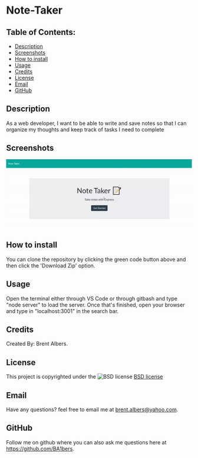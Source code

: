 # Note-Taker
  ## Table of Contents:
  * [Description](#description)
  * [Screenshots](#screenshots)
  * [How to install](#installation)
  * [Usage](#usage)
  * [Credits](#credits)
  * [License](#license)
  * [Email](#email)
  * [GitHub](#github)

## Description 
As a web developer, I want to be able to write and save notes so that I can organize my thoughts and keep track of tasks I need to complete

## Screenshots
![NoteTakerGif](/NoteTaker.gif)

## How to install 
You can clone the repository by clicking the green code button above and then click the 'Download Zip' option. 

## Usage 
Open the terminal either through VS Code or through gitbash and type "node server" to load the server. Once that's finished, open your browser and type in "localhost:3001" in the search bar.
 
## Credits 
Created By: Brent Albers.

## License
This project is copyrighted under the 
![BSD license](https://img.shields.io/badge/License-BSD%203--Clause-blue.svg)
[BSD license](https://opensource.org/licenses/BSD-3-Clause)

## Email
Have any questions? feel free to email me at brent.albers@yahoo.com. 

## GitHub
Follow me on github where you can also ask me questions here at https://github.com/BA1bers.
